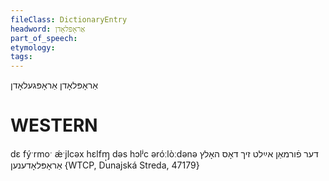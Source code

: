 ```yaml
---
fileClass: DictionaryEntry
headword: אַראָפּלאָדן
part_of_speech: 
etymology: 
tags: 
---
```

אַראָפּלאָדן
אַראָפּגעלאָדן

WESTERN
========

dɛ fýˑrmoˑ ǽˑjlcəx hɛlfɱ̩ dəs hɔlʲc əróːlòːdənə דער פֿורמאַן אײַלט זיך דאָס האָלץ אַראָפּלאָדענען  {WTCP, Dunajská Streda, 47179}
